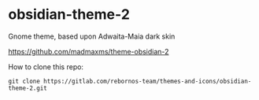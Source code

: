 # obsidian-theme-2

Gnome theme, based upon Adwaita-Maia dark skin

https://github.com/madmaxms/theme-obsidian-2

How to clone this repo:

```
git clone https://gitlab.com/rebornos-team/themes-and-icons/obsidian-theme-2.git
```

